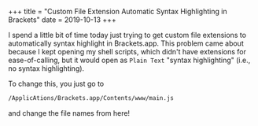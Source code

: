 +++
title = "Custom File Extension Automatic Syntax Highlighting in Brackets"
date = 2019-10-13
+++

I spend a little bit of time today just trying to get custom file extensions to automatically syntax highlight in Brackets.app.  This problem came about because I kept opening my shell scripts, which didn't have extensions for ease-of-calling, but it would open as `Plain Text` "syntax highlighting" (i.e., no syntax highlighting).

To change this, you just go to
```bash
/ApplicAtions/Brackets.app/Contents/www/main.js
```

and change the file names from here!
